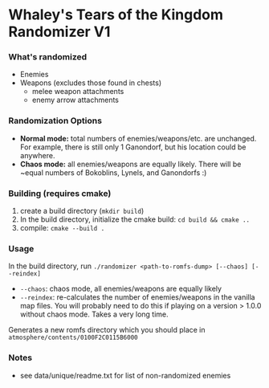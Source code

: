 # Whaley's Tears of the Kingdom Randomizer V1

### What's randomized
- Enemies
- Weapons (excludes those found in chests)
	- melee weapon attachments
	- enemy arrow attachments

### Randomization Options
- **Normal mode:** total numbers of enemies/weapons/etc. are unchanged. For example, there is still only 1 Ganondorf, but his location could be anywhere.
- **Chaos mode:** all enemies/weapons are equally likely. There will be ~equal numbers of Bokoblins, Lynels, and Ganondorfs :)

### Building (requires cmake)
1. create a build directory (`mkdir build`)
2. In the build directory, initialize the cmake build: `cd build && cmake ..`
3. compile: `cmake --build .`

### Usage
In the build directory, run `./randomizer <path-to-romfs-dump> [--chaos] [--reindex]`
- `--chaos`: chaos mode, all enemies/weapons are equally likely
- `--reindex`: re-calculates the number of enemies/weapons in the vanilla map files. You will probably need to do this if playing on a version > 1.0.0 without chaos mode. Takes a very long time.

Generates a new romfs directory which you should place in `atmosphere/contents/0100F2C0115B6000`

### Notes
- see data/unique/readme.txt for list of non-randomized enemies

